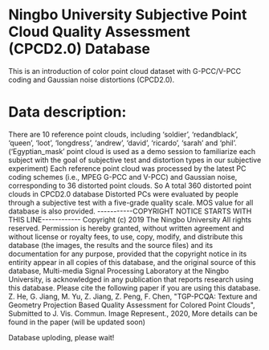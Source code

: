 # Ningbo University Subjective Point Cloud Quality Assessment (CPCD2.0) Database
This is an introduction of color point cloud dataset with G-PCC/V-PCC coding and Gaussian noise distortions (CPCD2.0).
# Data description:
There are 10 reference point clouds, including ‘soldier’, ‘redandblack’, ‘queen’, ‘loot’, ‘longdress’, ‘andrew’, ‘david’, ‘ricardo’, ‘sarah’ and ‘phil’.
(‘Egyptian_mask’ point cloud is used as a demo session to familiarize each subject with the goal of subjective test and distortion types in our subjective experiment)
Each reference point cloud was processed by the latest PC coding schemes (i.e., MPEG G-PCC and V-PCC) and Gaussian noise, corresponding to 36 distorted point clouds. So A total 360 distorted point clouds in CPCD2.0 database
Distorted PCs were evaluated by people through a subjective test with a five-grade quality scale. MOS value for all database is also provided.
-----------COPYRIGHT NOTICE STARTS WITH THIS LINE------------ Copyright (c) 2019 The Ningbo University All rights reserved.
Permission is hereby granted, without written agreement and without license or royalty fees, to use, copy, modify, and distribute this database (the images, the results and the source files) and its documentation for any purpose, provided that the copyright notice in its entirity appear in all copies of this database, and the original source of this database,
Multi-media Signal Processing Laboratory at the Ningbo University, is acknowledged in any publication that reports research using this database. Please cite the following paper if you are using this database.
Z. He, G. Jiang, M. Yu, Z. Jiang, Z. Peng, F. Chen, "TGP-PCQA: Texture and Geometry Projection Based Quality Assessment for Colored Point Clouds", Submitted to J. Vis. Commun. Image Represent., 2020,
More details can be found in the paper (will be updated soon)

Database uploding, please wait!
